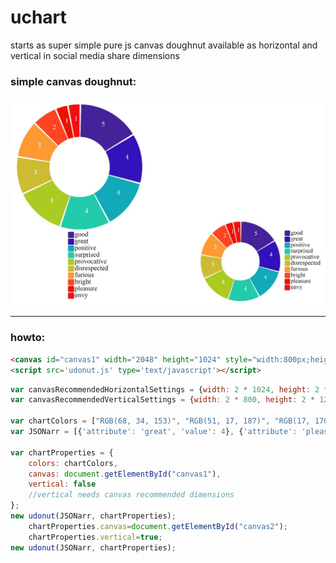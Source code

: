 # uchart
starts as super simple pure js canvas doughnut available as horizontal and vertical in social media share dimensions

### simple canvas doughnut: 
![alt text](https://github.com/k-gintaras/uchart/blob/master/screenshot.JPG "simple canvas doughnut")
***

### howto: 
```html
<canvas id="canvas1" width="2048" height="1024" style="width:800px;height:auto;"></canvas>
<script src='udonut.js' type='text/javascript'></script>
```

```js
var canvasRecommendedHorizontalSettings = {width: 2 * 1024, height: 2 * 512};
var canvasRecommendedVerticalSettings = {width: 2 * 800, height: 2 * 1200};

var chartColors = ["RGB(68, 34, 153)", "RGB(51, 17, 187)", "RGB(17, 170, 187)", "RGB(34, 204, 170)", "RGB(170, 204, 34)", "RGB(204, 187, 51)", "RGB(255, 153, 51)", "RGB(255, 68, 34)", "RGB(238, 17, 0)", "RGB(248, 12, 18)"];
var JSONarr = [{'attribute': 'great', 'value': 4}, {'attribute': 'pleasure', 'value': 1}, {'attribute': 'positive', 'value': 4}, {'attribute': 'bright', 'value': 2}, {'attribute': 'surprised', 'value': 4}, {'attribute': 'disrespected', 'value': 3}, {'attribute': 'envy', 'value': 1}, {'attribute': 'furious', 'value': 3}, {'attribute': 'provocative', 'value': 4}, {'attribute': 'good', 'value': 5}];

var chartProperties = {
	colors: chartColors,
	canvas: document.getElementById("canvas1"),
	vertical: false
	//vertical needs canvas recommended dimensions
};
new udonut(JSONarr, chartProperties);
	chartProperties.canvas=document.getElementById("canvas2");
	chartProperties.vertical=true;
new udonut(JSONarr, chartProperties);
```

